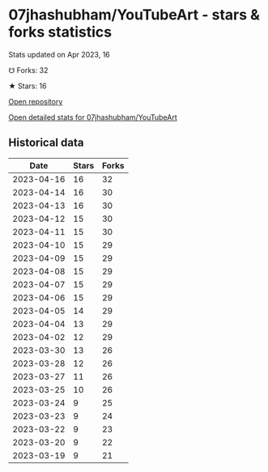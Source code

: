 # 07jhashubham/YouTubeArt - stars & forks statistics

Stats updated on Apr 2023, 16

☋ Forks: 32

★ Stars: 16

[Open repository](https://github.com/07jhashubham/YouTubeArt)

[Open detailed stats for 07jhashubham/YouTubeArt](https://reviewgithub.com/rep/07jhashubham/YouTubeArt)

## Historical data
| Date | Stars | Forks |
|------|-------|-------|
| 2023-04-16 | 16 | 32 | 
| 2023-04-14 | 16 | 30 | 
| 2023-04-13 | 16 | 30 | 
| 2023-04-12 | 15 | 30 | 
| 2023-04-11 | 15 | 30 | 
| 2023-04-10 | 15 | 29 | 
| 2023-04-09 | 15 | 29 | 
| 2023-04-08 | 15 | 29 | 
| 2023-04-07 | 15 | 29 | 
| 2023-04-06 | 15 | 29 | 
| 2023-04-05 | 14 | 29 | 
| 2023-04-04 | 13 | 29 | 
| 2023-04-02 | 12 | 29 | 
| 2023-03-30 | 13 | 26 | 
| 2023-03-28 | 12 | 26 | 
| 2023-03-27 | 11 | 26 | 
| 2023-03-25 | 10 | 26 | 
| 2023-03-24 | 9 | 25 | 
| 2023-03-23 | 9 | 24 | 
| 2023-03-22 | 9 | 23 | 
| 2023-03-20 | 9 | 22 | 
| 2023-03-19 | 9 | 21 | 

